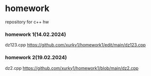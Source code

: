 # homework
repository for c++ hw  
### homework 1(14.02.2024)               
dz123.cpp https://github.com/xurky1/homework1/edit/main/dz123.cpp

### homework 2(19.02.2024)
dz2.cpp https://github.com/xurky1/homework1/blob/main/dz2.cpp
